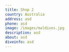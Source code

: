 ```yaml
---
title: Shop 2
country: Australia
address: asd
phone: asd
image: /images/maldives.jpg
description: asd
about: asd
diveinfo: asd
---
```

